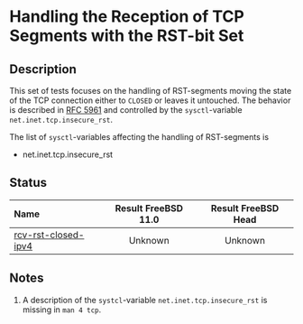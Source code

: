 # Handling the Reception of TCP Segments with the RST-bit Set

## Description
This set of tests focuses on the handling of RST-segments moving the state of the TCP connection
either to `CLOSED` or leaves it untouched.
The behavior is described in [RFC 5961](https://tools.ietf.org/html/rfc5961#section-3) and controlled
by the `sysctl`-variable `net.inet.tcp.insecure_rst`.

The list of `sysctl`-variables affecting the handling of RST-segments is
* net.inet.tcp.insecure_rst

## Status

| Name                                                                                                                                                                                                                                  | Result FreeBSD 11.0 | Result FreeBSD Head |
|:--------------------------------------------------------------------------------------------------------------------------------------------------------------------------------------------------------------------------------------|:-------------------:|:-------------------:|
|[rcv-rst-closed-ipv4](rcv-rst-closed.pkt "Test the handling in CLOSED state")                                                                                                                                                          | Unknown             | Unknown             |

## Notes
1. A description of the `systcl`-variable `net.inet.tcp.insecure_rst` is missing in `man 4 tcp`.
